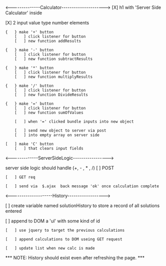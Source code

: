 <--------------Calculator--------------------->
[X] h1 with 'Server Side Calculator' inside

[X] 2 input value type number elements 

    {   } make '+' button
        [   ] click listener for button
        [   ] new function addResults

    {   } make '-' button
        [   ] click listener for button
        [   ] new function subtractResults

    {   } make '*' button
        [   ] click listener for button
        [   ] new function multiplyResults

    {   } make '/' button
        [   ] click listener for button
        [   ] new function DivideResults

    {   } make '=' button 
        [   ] click listener for button
        [   ] new function sumOfValues

        [   ] when '=' clicked bundle inputs into new object

        [   ] send new object to server via post
        [   ] into empty array on server side
       
    [   ] make 'C' button
        [   ] that clears input fields
    
<-------------ServerSideLogic----------------->

server side logic should handle (+, - , * , /)
    [   ] POST

    [   ] GET req

    [   ] send via  $.ajax  back message 'ok' once calculation complete

<--------------------History------------------>

[   ] create variable named solutionHistory to store a record of all solutions entered

[   ] append to DOM a 'ul' with some kind of id

    [   ] use jquery to target the previous calculations 

    [   ] append calculations to DOM useing GET request

    [   ] update list when new calc is made

*** NOTE: History should exist even after refreshing the page. ***